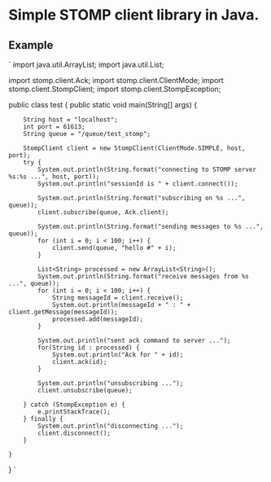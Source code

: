 Simple STOMP client library in Java.
========


## Example

 `
 import java.util.ArrayList;
import java.util.List;

import stomp.client.Ack;
import stomp.client.ClientMode;
import stomp.client.StompClient;
import stomp.client.StompException;

public class test {
	public static void main(String[] args) {

		String host = "localhost";
		int port = 61613;
		String queue = "/queue/test_stomp";

		StompClient client = new StompClient(ClientMode.SIMPLE, host, port);
		try {
			System.out.println(String.format("connecting to STOMP server %s:%s ...", host, port));
			System.out.println("sessionId is " + client.connect());

			System.out.println(String.format("subscribing on %s ...", queue));
			client.subscribe(queue, Ack.client);

			System.out.println(String.format("sending messages to %s ...", queue));
			for (int i = 0; i < 100; i++) {
				client.send(queue, "hello #" + i);
			}
			
			List<String> processed = new ArrayList<String>();
			System.out.println(String.format("receive messages from %s ...", queue));
			for (int i = 0; i < 100; i++) {
				String messageId = client.receive();
				System.out.println(messageId + " : " + client.getMessage(messageId));
				processed.add(messageId);
			}
			
			System.out.println("sent ack command to server ...");
			for(String id : processed) {
				System.out.println("Ack for " + id);
				client.ack(id);
			}

			System.out.println("unsubscribing ...");
			client.unsubscribe(queue);
			
		} catch (StompException e) {
			e.printStackTrace();
		} finally {
			System.out.println("disconnecting ...");
			client.disconnect();
		}

	}
}
 `